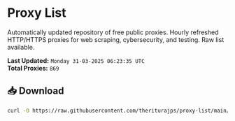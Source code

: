 # Proxy List

Automatically updated repository of free public proxies. Hourly refreshed HTTP/HTTPS proxies for web scraping, cybersecurity, and testing. Raw list available.

**Last Updated:** `Monday 31-03-2025 06:23:35 UTC`  
**Total Proxies:** `869`

## 📥 Download
```bash
curl -O https://raw.githubusercontent.com/theriturajps/proxy-list/main/proxies.txt
